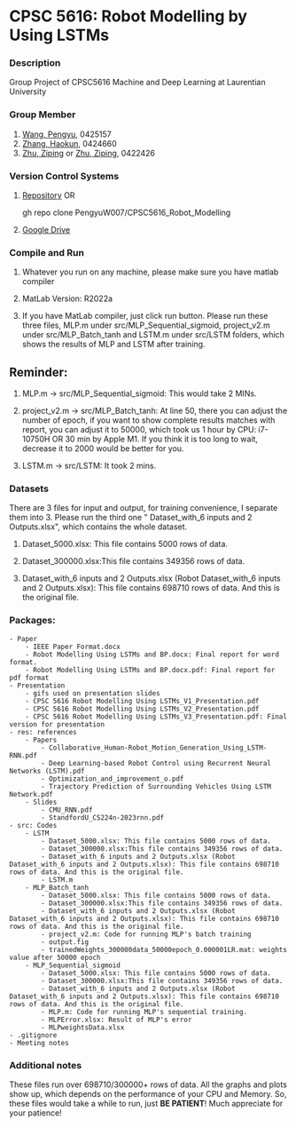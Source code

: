 # **CPSC 5616**: Robot Modelling by Using LSTMs

### Description
Group Project of CPSC5616 Machine and Deep Learning at Laurentian University

### Group Member
1. [Wang, Pengyu](https://github.com/PengyuW007), 0425157
2. [Zhang, Haokun](https://github.com/haokunzhang), 0424660
3. [Zhu, Ziping](https://github.com/0v0-QAQ) or [Zhu, Ziping](https://github.com/zzhu4LU), 0422426

### Version Control Systems
1. [Repository](https://github.com/PengyuW007/CPSC5616_Robot_Modelling.git) OR	

	gh repo clone PengyuW007/CPSC5616_Robot_Modelling

2. [Google Drive](https://drive.google.com/drive/folders/1sdCNKh6dScgluBZTkN8jLNDVo_9A2goP?ths=true)

### Compile and Run
1. Whatever you run on any machine, please make sure you have matlab compiler

2. MatLab Version: R2022a

3. If you have MatLab compiler, just click run button. 
Please run these three files, MLP.m under src/MLP_Sequential_sigmoid, project_v2.m under src/MLP_Batch_tanh and LSTM.m under src/LSTM folders, which shows the results of MLP and LSTM after training.

## **Reminder**: ##
1. MLP.m -> src/MLP_Sequential_sigmoid: This would take 2 MINs.

2. project_v2.m -> src/MLP_Batch_tanh: At line 50, there you can adjust the number of epoch, if you want to show complete results matches with report, 
you can adjust it to 50000, which took us 1 hour by CPU: i7-10750H OR 30 min by Apple M1.
If you think it is too long to wait, decrease it to 2000 would be better for you.

3. LSTM.m -> src/LSTM: It took 2 mins.

### Datasets
There are 3 files for input and output, for training convenience, I separate them into 3. Please run the third one
" Dataset_with_6 inputs and 2 Outputs.xlsx", which contains the whole dataset.
    
1. Dataset_5000.xlsx: This file contains 5000 rows of data.
    
2. Dataset_300000.xlsx:This file contains 349356 rows of data.
    
3. Dataset_with_6 inputs and 2 Outputs.xlsx (Robot Dataset_with_6 inputs and 2 Outputs.xlsx): This file contains 698710 rows of data. And this is the original file.

### Packages:
    - Paper
        - IEEE Paper Format.docx
        - Robot Modelling Using LSTMs and BP.docx: Final report for word format.
        - Robot Modelling Using LSTMs and BP.docx.pdf: Final report for pdf format
    - Presentation
        - gifs used on presentation slides
        - CPSC 5616 Robot Modelling Using LSTMs_V1_Presentation.pdf
        - CPSC 5616 Robot Modelling Using LSTMs_V2_Presentation.pdf
        - CPSC 5616 Robot Modelling Using LSTMs_V3_Presentation.pdf: Final version for presentation
    - res: references
        - Papers
            - Collaborative_Human-Robot_Motion_Generation_Using_LSTM-RNN.pdf
            - Deep Learning-based Robot Control using Recurrent Neural Networks (LSTM).pdf
            - Optimization_and_improvement_o.pdf
            - Trajectory Prediction of Surrounding Vehicles Using LSTM Network.pdf
        - Slides
            - CMU_RNN.pdf
            - StandfordU_CS224n-2023rnn.pdf
    - src: Codes
        - LSTM
            - Dataset_5000.xlsx: This file contains 5000 rows of data.
            - Dataset_300000.xlsx:This file contains 349356 rows of data.
            - Dataset_with_6 inputs and 2 Outputs.xlsx (Robot Dataset_with_6 inputs and 2 Outputs.xlsx): This file contains 698710 rows of data. And this is the original file.
            - LSTM.m
        - MLP_Batch_tanh
            - Dataset_5000.xlsx: This file contains 5000 rows of data.
            - Dataset_300000.xlsx:This file contains 349356 rows of data.
            - Dataset_with_6 inputs and 2 Outputs.xlsx (Robot Dataset_with_6 inputs and 2 Outputs.xlsx): This file contains 698710 rows of data. And this is the original file.
            - project_v2.m: Code for running MLP's batch training
            - output.fig
            - trainedWeights_300000data_50000epoch_0.000001LR.mat: weights value after 50000 epoch
        - MLP_Sequential_sigmoid
            - Dataset_5000.xlsx: This file contains 5000 rows of data.
            - Dataset_300000.xlsx:This file contains 349356 rows of data.
            - Dataset_with_6 inputs and 2 Outputs.xlsx (Robot Dataset_with_6 inputs and 2 Outputs.xlsx): This file contains 698710 rows of data. And this is the original file.
            - MLP.m: Code for running MLP's sequential training.
            - MLPError.xlsx: Result of MLP's error
            - MLPweightsData.xlsx
    - .gitignore
    - Meeting notes

### Additional notes
These files run over 698710/300000+ rows of data. All the graphs and plots show up, which depends on the performance of your CPU and Memory. So, these files would take a while to run, just **BE PATIENT**! Much appreciate for your patience!

